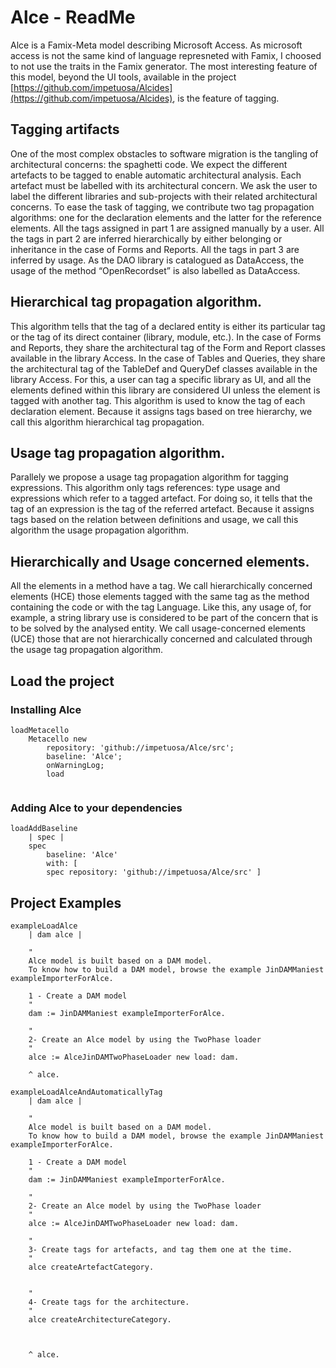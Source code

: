 # Alce - ReadMe

Alce is a Famix-Meta model describing Microsoft Access.
As microsoft access is not the same kind of language represneted with Famix, I choosed to not use the traits in the Famix generator.
The most interesting feature of this model, beyond the UI tools, available in the project 
[https://github.com/impetuosa/Alcides](https://github.com/impetuosa/Alcides), 
is the feature of tagging.


## Tagging artifacts
One of the most complex obstacles to software migration is the tangling of architectural concerns: the spaghetti code. We expect the different artefacts to be tagged
to enable automatic architectural analysis. Each artefact must be labelled with its architectural concern.
We ask the user to label the different libraries and sub-projects with their related architectural concerns.
To ease the task of tagging, we contribute two tag propagation algorithms: one for the declaration elements and the latter for the reference elements.
All the tags assigned in part 1 are assigned manually by a user. 
All the tags in part 2 are inferred hierarchically by either belonging or inheritance in the case of Forms and Reports. 
All the tags in part 3 are inferred by usage. As the DAO library is catalogued as DataAccess, the usage of the method “OpenRecordset” is also labelled as DataAccess.

## Hierarchical tag propagation algorithm. 
This algorithm tells that the tag of a declared entity is either its particular tag or the tag of its direct container (library, module, etc.). In the case of Forms and Reports, they share the architectural tag of the Form and Report classes available in the library Access. In the case of Tables
and Queries, they share the architectural tag of the TableDef and QueryDef classes available in the library Access.
For this, a user can tag a specific library as UI, and all the elements defined within this library are considered UI unless the element is tagged with another tag.
This algorithm is used to know the tag of each declaration element. Because it assigns tags based on tree hierarchy, we call this algorithm hierarchical tag propagation.

## Usage tag propagation algorithm. 
Parallely we propose a usage tag propagation algorithm for tagging expressions. This algorithm only tags references: type usage
and expressions which refer to a tagged artefact. For doing so, it tells that the tag of an expression is the tag of the referred artefact. Because it assigns tags based
on the relation between definitions and usage, we call this algorithm the usage propagation algorithm.

## Hierarchically and Usage concerned elements. 
 All the elements in a method have a tag. We call hierarchically concerned elements (HCE) those elements tagged with the same tag as the method containing the code or with the tag Language. 
 Like this, any usage of, for example, a string library use is considered to be part of the concern that is to be solved by the analysed entity. We call usage-concerned elements (UCE) those that are not hierarchically concerned and calculated through the usage tag propagation algorithm.


## Load the project 

### Installing Alce
```smalltalk
loadMetacello
    Metacello new
    	repository: 'github://impetuosa/Alce/src';
    	baseline: 'Alce';
    	onWarningLog;
    	load
	

```

### Adding Alce to your dependencies 
```smalltalk
loadAddBaseline
	| spec |
	spec
		baseline: 'Alce'
		with: [ 
		spec repository: 'github://impetuosa/Alce/src' ]
```



## Project Examples

```smalltalk
exampleLoadAlce
	| dam alce |
	
	"
	Alce model is built based on a DAM model. 
	To know how to build a DAM model, browse the example JinDAMManiest exampleImporterForAlce.
	
	1 - Create a DAM model
	"
	dam := JinDAMManiest exampleImporterForAlce.
	
	"
	2- Create an Alce model by using the TwoPhase loader
	"
	alce := AlceJinDAMTwoPhaseLoader new load: dam.
	
	^ alce.
```

```smalltalk
exampleLoadAlceAndAutomaticallyTag
	| dam alce |
	
	"
	Alce model is built based on a DAM model. 
	To know how to build a DAM model, browse the example JinDAMManiest exampleImporterForAlce.
	
	1 - Create a DAM model
	"
	dam := JinDAMManiest exampleImporterForAlce.
	
	"
	2- Create an Alce model by using the TwoPhase loader
	"
	alce := AlceJinDAMTwoPhaseLoader new load: dam.
	
	"
	3- Create tags for artefacts, and tag them one at the time. 
	"
	alce createArtefactCategory. 
	
	
	"
	4- Create tags for the architecture.  
	"
	alce createArchitectureCategory.
	
	
	
	^ alce.
		        
```



